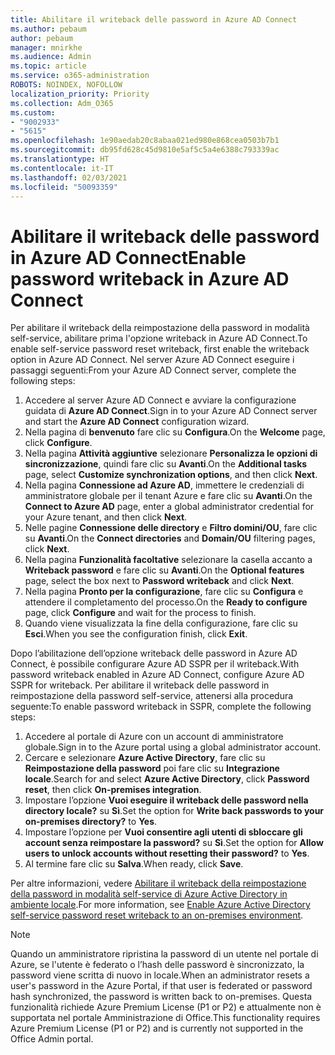 ```yaml
---
title: Abilitare il writeback delle password in Azure AD Connect
ms.author: pebaum
author: pebaum
manager: mnirkhe
ms.audience: Admin
ms.topic: article
ms.service: o365-administration
ROBOTS: NOINDEX, NOFOLLOW
localization_priority: Priority
ms.collection: Adm_O365
ms.custom:
- "9002933"
- "5615"
ms.openlocfilehash: 1e90aedab20c8abaa021ed980e868cea0503b7b1
ms.sourcegitcommit: db95fd628c45d9810e5af5c5a4e6388c793339ac
ms.translationtype: HT
ms.contentlocale: it-IT
ms.lasthandoff: 02/03/2021
ms.locfileid: "50093359"
---
```

# <a name="enable-password-writeback-in-azure-ad-connect"></a><span data-ttu-id="256d3-102">Abilitare il writeback delle password in Azure AD Connect</span><span class="sxs-lookup"><span data-stu-id="256d3-102">Enable password writeback in Azure AD Connect</span></span>

<span data-ttu-id="256d3-103">Per abilitare il writeback della reimpostazione della password in modalità self-service, abilitare prima l'opzione writeback in Azure AD Connect.</span><span class="sxs-lookup"><span data-stu-id="256d3-103">To enable self-service password reset writeback, first enable the writeback option in Azure AD Connect.</span></span> <span data-ttu-id="256d3-104">Nel server Azure AD Connect eseguire i passaggi seguenti:</span><span class="sxs-lookup"><span data-stu-id="256d3-104">From your Azure AD Connect server, complete the following steps:</span></span>

1. <span data-ttu-id="256d3-105">Accedere al server Azure AD Connect e avviare la configurazione guidata di **Azure AD Connect**.</span><span class="sxs-lookup"><span data-stu-id="256d3-105">Sign in to your Azure AD Connect server and start the **Azure AD Connect** configuration wizard.</span></span>
2. <span data-ttu-id="256d3-106">Nella pagina di **benvenuto** fare clic su **Configura**.</span><span class="sxs-lookup"><span data-stu-id="256d3-106">On the **Welcome** page, click **Configure**.</span></span>
3. <span data-ttu-id="256d3-107">Nella pagina **Attività aggiuntive** selezionare **Personalizza le opzioni di sincronizzazione**, quindi fare clic su **Avanti**.</span><span class="sxs-lookup"><span data-stu-id="256d3-107">On the **Additional tasks** page, select **Customize synchronization options**, and then click **Next**.</span></span>
4. <span data-ttu-id="256d3-108">Nella pagina **Connessione ad Azure AD**, immettere le credenziali di amministratore globale per il tenant Azure e fare clic su **Avanti**.</span><span class="sxs-lookup"><span data-stu-id="256d3-108">On the **Connect to Azure AD** page, enter a global administrator credential for your Azure tenant, and then click **Next**.</span></span>
5. <span data-ttu-id="256d3-109">Nelle pagine **Connessione delle directory** e **Filtro domini/OU**, fare clic su **Avanti**.</span><span class="sxs-lookup"><span data-stu-id="256d3-109">On the **Connect directories** and **Domain/OU** filtering pages, click **Next**.</span></span>
6. <span data-ttu-id="256d3-110">Nella pagina **Funzionalità facoltative** selezionare la casella accanto a **Writeback password** e fare clic su **Avanti**.</span><span class="sxs-lookup"><span data-stu-id="256d3-110">On the **Optional features** page, select the box next to **Password writeback** and click **Next**.</span></span>
7. <span data-ttu-id="256d3-111">Nella pagina **Pronto per la configurazione**, fare clic su **Configura** e attendere il completamento del processo.</span><span class="sxs-lookup"><span data-stu-id="256d3-111">On the **Ready to configure** page, click **Configure** and wait for the process to finish.</span></span>
8. <span data-ttu-id="256d3-112">Quando viene visualizzata la fine della configurazione, fare clic su **Esci**.</span><span class="sxs-lookup"><span data-stu-id="256d3-112">When you see the configuration finish, click **Exit**.</span></span>

<span data-ttu-id="256d3-113">Dopo l’abilitazione dell’opzione writeback delle password in Azure AD Connect, è possibile configurare Azure AD SSPR per il writeback.</span><span class="sxs-lookup"><span data-stu-id="256d3-113">With password writeback enabled in Azure AD Connect, configure Azure AD SSPR for writeback.</span></span>  <span data-ttu-id="256d3-114">Per abilitare il writeback delle password in reimpostazione della password self-service, attenersi alla procedura seguente:</span><span class="sxs-lookup"><span data-stu-id="256d3-114">To enable password writeback in SSPR, complete the following steps:</span></span>

1. <span data-ttu-id="256d3-115">Accedere al portale di Azure con un account di amministratore globale.</span><span class="sxs-lookup"><span data-stu-id="256d3-115">Sign in to the Azure portal using a global administrator account.</span></span>
2. <span data-ttu-id="256d3-116">Cercare e selezionare **Azure Active Directory**, fare clic su **Reimpostazione della password** poi fare clic su **Integrazione locale**.</span><span class="sxs-lookup"><span data-stu-id="256d3-116">Search for and select **Azure Active Directory**, click **Password reset**, then click **On-premises integration**.</span></span>
3. <span data-ttu-id="256d3-117">Impostare l’opzione **Vuoi eseguire il writeback delle password nella directory locale?** su **Sì**.</span><span class="sxs-lookup"><span data-stu-id="256d3-117">Set the option for **Write back passwords to your on-premises directory?** to **Yes**.</span></span>
4. <span data-ttu-id="256d3-118">Impostare l’opzione per **Vuoi consentire agli utenti di sbloccare gli account senza reimpostare la password?** su **Sì**.</span><span class="sxs-lookup"><span data-stu-id="256d3-118">Set the option for **Allow users to unlock accounts without resetting their password?** to **Yes**.</span></span>
5. <span data-ttu-id="256d3-119">Al termine fare clic su **Salva**.</span><span class="sxs-lookup"><span data-stu-id="256d3-119">When ready, click **Save**.</span></span>

<span data-ttu-id="256d3-120">Per altre informazioni, vedere [Abilitare il writeback della reimpostazione della password in modalità self-service di Azure Active Directory in ambiente locale](https://docs.microsoft.com/azure/active-directory/authentication/tutorial-enable-sspr-writeback).</span><span class="sxs-lookup"><span data-stu-id="256d3-120">For more information, see [Enable Azure Active Directory self-service password reset writeback to an on-premises environment](https://docs.microsoft.com/azure/active-directory/authentication/tutorial-enable-sspr-writeback).</span></span>

> [!NOTE]
>  <span data-ttu-id="256d3-121">Quando un amministratore ripristina la password di un utente nel portale di Azure, se l'utente è federato o l’hash delle password è sincronizzato, la password viene scritta di nuovo in locale.</span><span class="sxs-lookup"><span data-stu-id="256d3-121">When an administrator resets a user's password in the Azure Portal, if that user is federated or password hash synchronized, the password is written back to on-premises.</span></span> <span data-ttu-id="256d3-122">Questa funzionalità richiede Azure Premium License (P1 or P2) e attualmente non è supportata nel portale Amministrazione di Office.</span><span class="sxs-lookup"><span data-stu-id="256d3-122">This functionality requires Azure Premium License (P1 or P2) and is currently not supported in the Office Admin portal.</span></span>
